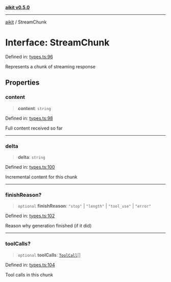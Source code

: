 [**aikit v0.5.0**](../README.md)

***

[aikit](../README.md) / StreamChunk

# Interface: StreamChunk

Defined in: [types.ts:96](https://github.com/chinmaymk/aikit/blob/main/src/types.ts#L96)

Represents a chunk of streaming response

## Properties

### content

> **content**: `string`

Defined in: [types.ts:98](https://github.com/chinmaymk/aikit/blob/main/src/types.ts#L98)

Full content received so far

***

### delta

> **delta**: `string`

Defined in: [types.ts:100](https://github.com/chinmaymk/aikit/blob/main/src/types.ts#L100)

Incremental content for this chunk

***

### finishReason?

> `optional` **finishReason**: `"stop"` \| `"length"` \| `"tool_use"` \| `"error"`

Defined in: [types.ts:102](https://github.com/chinmaymk/aikit/blob/main/src/types.ts#L102)

Reason why generation finished (if it did)

***

### toolCalls?

> `optional` **toolCalls**: [`ToolCall`](ToolCall.md)[]

Defined in: [types.ts:104](https://github.com/chinmaymk/aikit/blob/main/src/types.ts#L104)

Tool calls in this chunk
